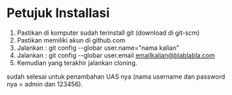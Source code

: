 # Petujuk Installasi

1.  Pastikan di komputer sudah terinstall git (download di git-scm)
2.  Pastikan memiliki akun di github.com
3.  Jalankan : git config --globar user.name="nama kalian"
4.  Jalankan : git config --globar user.email emailkalian@blablabla.com
4.  Kemudian yang terakhir jalankan cloning.


sudah selesai untuk penambahan UAS nya (nama username dan password nya = admin dan 123456).